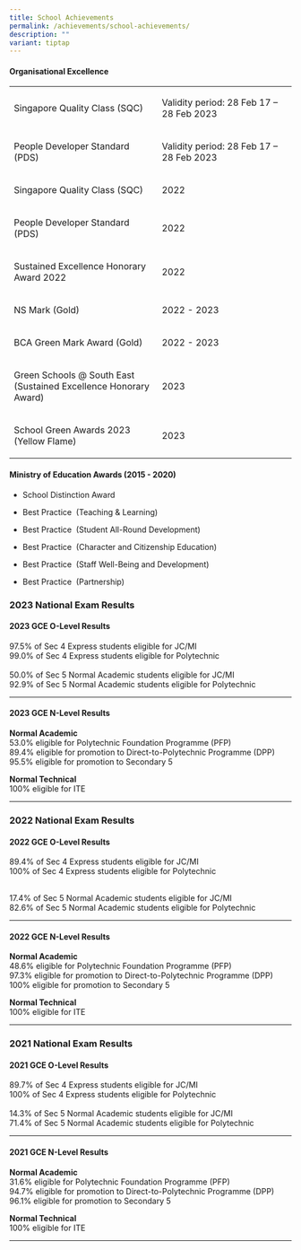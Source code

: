 ```yaml
---
title: School Achievements
permalink: /achievements/school-achievements/
description: ""
variant: tiptap
---
```

<h4><strong>Organisational Excellence</strong></h4>
<table style="minWidth: 50px">
<colgroup>
<col>
<col>
</colgroup>
<tbody>
<tr>
<td rowspan="1" colspan="1">
<p>Singapore Quality Class (SQC)</p>
</td>
<td rowspan="1" colspan="1">
<p>Validity period: 28 Feb 17 – 28 Feb 2023</p>
</td>
</tr>
<tr>
<td rowspan="1" colspan="1">
<p>People Developer Standard (PDS)</p>
</td>
<td rowspan="1" colspan="1">
<p>Validity period: 28 Feb 17 – 28 Feb 2023</p>
</td>
</tr>
<tr>
<td rowspan="1" colspan="1">
<p>Singapore Quality Class (SQC)</p>
</td>
<td rowspan="1" colspan="1">
<p>2022</p>
</td>
</tr>
<tr>
<td rowspan="1" colspan="1">
<p>People Developer Standard (PDS)</p>
</td>
<td rowspan="1" colspan="1">
<p>2022</p>
</td>
</tr>
<tr>
<td rowspan="1" colspan="1">
<p>Sustained Excellence Honorary Award 2022</p>
</td>
<td rowspan="1" colspan="1">
<p>2022</p>
</td>
</tr>
<tr>
<td rowspan="1" colspan="1">
<p>NS Mark (Gold)</p>
</td>
<td rowspan="1" colspan="1">
<p>2022 - 2023</p>
</td>
</tr>
<tr>
<td rowspan="1" colspan="1">
<p>BCA Green Mark Award (Gold)</p>
</td>
<td rowspan="1" colspan="1">
<p>2022 - 2023</p>
</td>
</tr>
<tr>
<td rowspan="1" colspan="1">
<p>Green Schools @ South East
<br>(Sustained Excellence Honorary Award)</p>
</td>
<td rowspan="1" colspan="1">
<p>2023</p>
</td>
</tr>
<tr>
<td rowspan="1" colspan="1">
<p>School Green Awards 2023 (Yellow Flame)</p>
</td>
<td rowspan="1" colspan="1">
<p>2023</p>
</td>
</tr>
</tbody>
</table>
<p></p>
<h4><strong>Ministry of Education Awards (2015 - 2020)</strong></h4>
<ul data-tight="true" class="tight">
<li>
<p>School Distinction Award</p>
</li>
<li>
<p>Best Practice&nbsp; (Teaching &amp; Learning)</p>
</li>
<li>
<p>Best Practice&nbsp; (Student All-Round Development)</p>
</li>
<li>
<p>Best Practice&nbsp; (Character and Citizenship Education)</p>
</li>
<li>
<p>Best Practice&nbsp; (Staff Well-Being and Development)</p>
</li>
<li>
<p>Best Practice&nbsp; (Partnership)</p>
</li>
</ul>
<h3><strong>2023 National Exam Results</strong></h3>
<h4><strong>2023 GCE O-Level Results</strong>&nbsp;</h4>
<p>97.5% of Sec 4 Express students eligible for JC/MI
<br>99.0% of Sec 4 Express students eligible for Polytechnic
<br>
<br>50.0% of Sec 5 Normal Academic students eligible for JC/MI
<br>92.9% of Sec 5 Normal Academic students eligible for Polytechnic
<br>
</p>
<hr>
<h4><strong>2023 GCE N-Level Results</strong>&nbsp;</h4>
<p><strong>Normal Academic</strong>
<br>53.0% eligible for Polytechnic Foundation Programme (PFP)
<br>89.4% eligible for promotion to Direct-to-Polytechnic Programme (DPP)
<br>95.5% eligible for promotion to Secondary 5</p>
<p><strong>Normal Technical</strong>
<br>100% eligible for ITE</p>
<hr>
<h3><strong>2022 National Exam Results</strong></h3>
<h4><strong>2022 GCE O-Level Results</strong>&nbsp;</h4>
<p>89.4% of Sec 4 Express students eligible for JC/MI
<br>100% of Sec 4 Express students eligible for Polytechnic
<br>
<br>
</p>
<p>17.4% of Sec 5 Normal Academic students eligible for JC/MI
<br>82.6% of Sec 5 Normal Academic students eligible for Polytechnic
<br>
</p>
<hr>
<h4><strong>2022 GCE N-Level Results</strong>&nbsp;</h4>
<p><strong>Normal Academic</strong>
<br>48.6% eligible for Polytechnic Foundation Programme (PFP)
<br>97.3% eligible for promotion to Direct-to-Polytechnic Programme (DPP)
<br>100% eligible for promotion to Secondary 5</p>
<p><strong>Normal Technical</strong>
<br>100% eligible for ITE</p>
<hr>
<h3><strong>2021 National Exam Results</strong></h3>
<h4><strong>2021 GCE O-Level Results</strong></h4>
<p>89.7% of Sec 4 Express students eligible for JC/MI
<br>100% of Sec 4 Express students eligible for Polytechnic
<br>
<br>14.3% of Sec 5 Normal Academic students eligible for JC/MI
<br>71.4% of Sec 5 Normal Academic students eligible for Polytechnic</p>
<hr>
<h4><strong>2021 GCE N-Level Results</strong></h4>
<p><strong>Normal Academic</strong>
<br>31.6% eligible for Polytechnic Foundation Programme (PFP)
<br>94.7% eligible for promotion to Direct-to-Polytechnic Programme (DPP)
<br>96.1% eligible for promotion to Secondary 5</p>
<p><strong>Normal Technical</strong>
<br>100% eligible for ITE</p>
<hr>
<p></p>